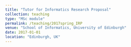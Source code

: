 ```yaml
---
title: "Tutor for Informatics Research Proposal"
collection: teaching
type: "MSc module"
permalink: /teaching/2017spring_IRP
venue: "School of Informatics, University of Edinburgh"
date: 2017-01-01
location: "Edinburgh, UK"
---
```

